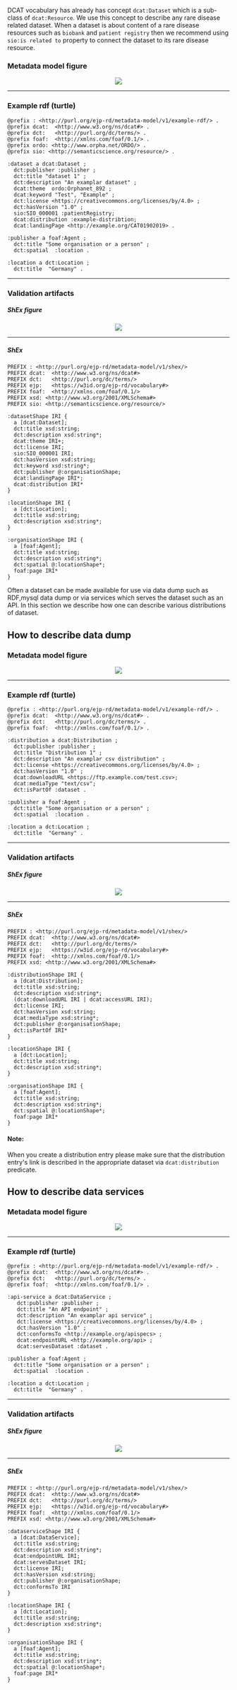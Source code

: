 DCAT vocabulary has already has concept `dcat:Dataset` which is a sub-class of `dcat:Resource`. We use this concept to describe any rare disease related dataset. When a dataset is about content of a rare disease resources such as `biobank` and `patient registry` then we recommend using `sio:is related to` property to connect the dataset to its rare disease resource.

### Metadata model figure

<p align="center"> 
    <a href="../images/turtle/dataset.png" target="_blank">
        <img src="../images/turtle/dataset.png"> 
    </a>
</p>


***

### Example rdf (turtle)

```ttl
@prefix : <http://purl.org/ejp-rd/metadata-model/v1/example-rdf/> .
@prefix dcat:  <http://www.w3.org/ns/dcat#> .
@prefix dct:   <http://purl.org/dc/terms/> .
@prefix foaf:  <http://xmlns.com/foaf/0.1/> .
@prefix ordo: <http://www.orpha.net/ORDO/> .
@prefix sio: <http://semanticscience.org/resource/> .

:dataset a dcat:Dataset ;
  dct:publisher :publisher ;        
  dct:title "dataset 1" ;
  dct:description "An examplar dataset" ;
  dcat:theme  ordo:Orphanet_892 ;
  dcat:keyword "Test", "Example" ;
  dct:license <https://creativecommons.org/licenses/by/4.0> ;
  dct:hasVersion "1.0" ;
  sio:SIO_000001 :patientRegistry;
  dcat:distribution :example-distribtion;
  dcat:landingPage <http://example.org/CAT01902019> .

:publisher a foaf:Agent ;
  dct:title "Some organisation or a person" ;
  dct:spatial  :location .
  
:location a dct:Location ;
  dct:title  "Germany" .
```

***

### Validation artifacts

##### ShEx figure

<p align="center"> 
    <a href="../images/shex/dataset.svg" target="_blank">
        <img src="../images/shex/dataset.svg"> 
    </a>
</p>

***
##### ShEx

``` ShEx
PREFIX : <http://purl.org/ejp-rd/metadata-model/v1/shex/>
PREFIX dcat:  <http://www.w3.org/ns/dcat#>
PREFIX dct:   <http://purl.org/dc/terms/>
PREFIX ejp:   <https://w3id.org/ejp-rd/vocabulary#>
PREFIX foaf:  <http://xmlns.com/foaf/0.1/>
PREFIX xsd: <http://www.w3.org/2001/XMLSchema#>
PREFIX sio: <http://semanticscience.org/resource/>

:datasetShape IRI {
  a [dcat:Dataset];
  dct:title xsd:string;
  dct:description xsd:string*;
  dcat:theme IRI+;
  dct:license IRI;
  sio:SIO_000001 IRI;
  dct:hasVersion xsd:string;
  dct:keyword xsd:string*;
  dct:publisher @:organisationShape;
  dcat:landingPage IRI*;
  dcat:distribution IRI*
}

:locationShape IRI {
  a [dct:Location];
  dct:title xsd:string;
  dct:description xsd:string*;
}

:organisationShape IRI {
  a [foaf:Agent];
  dct:title xsd:string;
  dct:description xsd:string*;
  dct:spatial @:locationShape*;
  foaf:page IRI*
}
```


Often a dataset can be made available for use via data dump such as RDF,mysql data dump or via services which serves the dataset such as an API. In this section we describe how one can describe various distributions of dataset.

## How to describe data dump

### Metadata model figure

<p align="center"> 
    <a href="../images/turtle/distribution.png" target="_blank">
        <img src="../images/turtle/distribution.png"> 
    </a>
</p>


***

### Example rdf (turtle)

```ttl
@prefix : <http://purl.org/ejp-rd/metadata-model/v1/example-rdf/> .
@prefix dcat:  <http://www.w3.org/ns/dcat#> .
@prefix dct:   <http://purl.org/dc/terms/> .
@prefix foaf:  <http://xmlns.com/foaf/0.1/> .

:distribution a dcat:Distribution ;
  dct:publisher :publisher ;        
  dct:title "Distribution 1" ;
  dct:description "An examplar csv distribution" ;
  dct:license <https://creativecommons.org/licenses/by/4.0> ;
  dct:hasVersion "1.0" ;
  dcat:downloadURL <https://ftp.example.com/test.csv>;
  dcat:mediaType "text/csv";
  dct:isPartOf :dataset .

:publisher a foaf:Agent ;
  dct:title "Some organisation or a person" ;
  dct:spatial  :location .
  
:location a dct:Location ;
  dct:title  "Germany" .
```

***

### Validation artifacts

##### ShEx figure

<p align="center"> 
    <a href="../images/shex/distribution.svg" target="_blank">
        <img src="../images/shex/distribution.svg"> 
    </a>
</p>

***
##### ShEx

``` ShEx
PREFIX : <http://purl.org/ejp-rd/metadata-model/v1/shex/>
PREFIX dcat:  <http://www.w3.org/ns/dcat#>
PREFIX dct:   <http://purl.org/dc/terms/>
PREFIX ejp:   <https://w3id.org/ejp-rd/vocabulary#>
PREFIX foaf:  <http://xmlns.com/foaf/0.1/>
PREFIX xsd: <http://www.w3.org/2001/XMLSchema#>

:distributionShape IRI {
  a [dcat:Distribution];
  dct:title xsd:string;
  dct:description xsd:string*;
  (dcat:downloadURL IRI | dcat:accessURL IRI);  
  dct:license IRI;
  dct:hasVersion xsd:string;
  dcat:mediaType xsd:string*;
  dct:publisher @:organisationShape;
  dct:isPartOf IRI*
}

:locationShape IRI {
  a [dct:Location];
  dct:title xsd:string;
  dct:description xsd:string*;
}

:organisationShape IRI {
  a [foaf:Agent];
  dct:title xsd:string;
  dct:description xsd:string*;
  dct:spatial @:locationShape*;
  foaf:page IRI*
}
```

#### Note:
When you create a distribution entry please make sure that the distribution entry's link is described in the appropriate dataset via `dcat:distribution` predicate. 

## How to describe data services

### Metadata model figure

<p align="center"> 
    <a href="../images/turtle/dataservice.png" target="_blank">
        <img src="../images/turtle/dataservice.png"> 
    </a>
</p>


***

### Example rdf (turtle)

```ttl
@prefix : <http://purl.org/ejp-rd/metadata-model/v1/example-rdf/> .
@prefix dcat:  <http://www.w3.org/ns/dcat#> .
@prefix dct:   <http://purl.org/dc/terms/> .
@prefix foaf:  <http://xmlns.com/foaf/0.1/> .

:api-service a dcat:DataService ;
   dct:publisher :publisher ;        
   dct:title "An API endpoint" ;
   dct:description "An examplar api service" ;
   dct:license <https://creativecommons.org/licenses/by/4.0> ;
   dct:hasVersion "1.0" ;
   dct:conformsTo <http://example.org/apispecs> ;
   dcat:endpointURL <http://example.org/api> ;
   dcat:servesDataset :dataset .
   
:publisher a foaf:Agent ;
  dct:title "Some organisation or a person" ;
  dct:spatial  :location .
  
:location a dct:Location ;
  dct:title  "Germany" .
```

***

### Validation artifacts

##### ShEx figure

<p align="center"> 
    <a href="../images/shex/dataservice.svg" target="_blank">
        <img src="../images/shex/dataservice.svg"> 
    </a>
</p>

***
##### ShEx

``` ShEx
PREFIX : <http://purl.org/ejp-rd/metadata-model/v1/shex/>
PREFIX dcat:  <http://www.w3.org/ns/dcat#>
PREFIX dct:   <http://purl.org/dc/terms/>
PREFIX ejp:   <https://w3id.org/ejp-rd/vocabulary#>
PREFIX foaf:  <http://xmlns.com/foaf/0.1/>
PREFIX xsd: <http://www.w3.org/2001/XMLSchema#>

:dataserviceShape IRI {
  a [dcat:DataService];
  dct:title xsd:string;
  dct:description xsd:string*;
  dcat:endpointURL IRI;
  dcat:servesDataset IRI;
  dct:license IRI;
  dct:hasVersion xsd:string;
  dct:publisher @:organisationShape;
  dct:conformsTo IRI
}

:locationShape IRI {
  a [dct:Location];
  dct:title xsd:string;
  dct:description xsd:string*;
}

:organisationShape IRI {
  a [foaf:Agent];
  dct:title xsd:string;
  dct:description xsd:string*;
  dct:spatial @:locationShape*;
  foaf:page IRI*
}
```